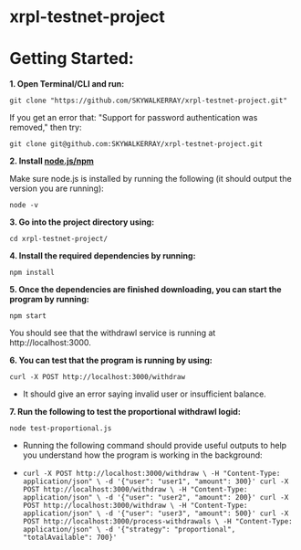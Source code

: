 # xrpl-testnet-project

# Getting Started: 
**1. Open Terminal/CLI and run:**

`git clone "https://github.com/SKYWALKERRAY/xrpl-testnet-project.git"`

If you get an error that: "Support for password authentication was removed," then try:

`git clone git@github.com:SKYWALKERRAY/xrpl-testnet-project.git`

**2. Install [node.js/npm](https://radixweb.com/blog/installing-npm-and-nodejs-on-windows-and-mac)**

Make sure node.js is installed by running the following (it should output the version you are running):

`node -v`

**3. Go into the project directory using:**

`cd xrpl-testnet-project/`

**4. Install the required dependencies by running:**

`npm install`

**5. Once the dependencies are finished downloading, you can start the program by running:**

`npm start`

You should see that the withdrawl service is running at http://localhost:3000. 

**6. You can test that the program is running by using:**

`curl -X POST http://localhost:3000/withdraw`

- It should give an error saying invalid user or insufficient balance. 

**7. Run the following to test the proportional withdrawl logid:**

`node test-proportional.js`

- Running the following command should provide useful outputs to help you understand how the program is working in the background:

- `curl -X POST http://localhost:3000/withdraw \
-H "Content-Type: application/json" \
-d '{"user": "user1", "amount": 300}'
curl -X POST http://localhost:3000/withdraw \
-H "Content-Type: application/json" \
-d '{"user": "user2", "amount": 200}'
curl -X POST http://localhost:3000/withdraw \
-H "Content-Type: application/json" \
-d '{"user": "user3", "amount": 500}'
curl -X POST http://localhost:3000/process-withdrawals \
-H "Content-Type: application/json" \
-d '{"strategy": "proportional", "totalAvailable": 700}'`
